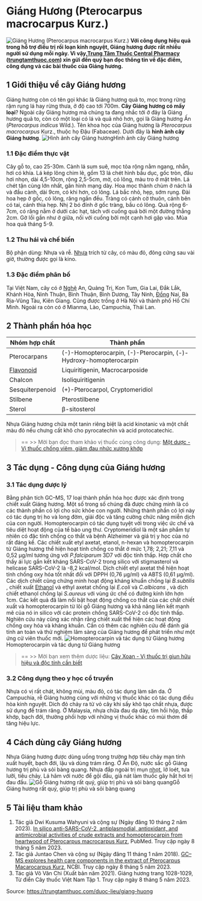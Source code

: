 # Giáng Hương (Pterocarpus macrocarpus Kurz.)

![Giáng Hương \(Pterocarpus macrocarpus Kurz.\)](https://trungtamthuoc.com/images/others/giang-huong-1-0760.jpg)
**Với công dụng hiệu quả trong hỗ trợ điều trị rối loạn kinh nguyệt, Giáng hương được rất nhiều người sử dụng mỗi ngày. Vì vậy,[Trung Tâm Thuốc Central Pharmacy](https://trungtamthuoc.com/ "Trung Tâm Thuốc Central Pharmacy") ([trungtamthuoc.com](https://trungtamthuoc.com/ "trungtamthuoc.com")) xin gửi đến quý bạn đọc thông tin về đặc điểm, công dụng và các bài thuốc của Giáng hương.**
##  1 Giới thiệu về cây Giáng hương
Giáng hương còn có tên gọi khác là Giáng hương quả to, mọc trong rừng rậm rụng lá hay rừng thưa, ở độ cao tới 700m. **Cây Giáng hương có mấy loại**? Ngoài cây Giáng hương mà chúng ta đang nhắc tới ở đây là Giáng hương quả to, còn có một loại có lá và quả nhỏ hơn, gọi là Giáng hương Ấn (_Pterocarpus indicus_ Wild.).
Tên khoa học của Giáng hương là _Pterocarpus macrocarpus_ Kurz., thuộc họ Đậu (Fabaceae). Dưới đây là **hình ảnh cây Giáng hương**.
![Hình ảnh cây Giáng hương](https://trungtamthuoc.com/images/item/giang-huong-2.jpg)Hình ảnh cây Giáng hương
### 1.1 Đặc điểm thực vật
Cây gỗ to, cao 25-30m. Cành lá sum suê, mọc tỏa rộng nằm ngang, nhẵn, hơi có khía. Lá kép lông chim lẻ, gồm 13 lá chét hình bầu dục, gốc tròn, đầu hơi nhọn, dài 4,5-10cm, rộng 2,5-5cm, mờ, có lông, màu tro ở mặt trên. Lá chét tận cùng lớn nhất, gân hình mạng dày. Hoa mọc thành chùm ở nách lá và đầu cành, dài 9cm, có khi hơn, có lông. Lá bắc nhỏ, hẹp, sớm rụng. Đài hoa hẹp ở gốc, có lông, răng ngắn đều. Tràng có cánh cờ thuôn, cánh bên có tai, cánh thìa hẹp. Nhị 2 bó đính ở gốc tràng, bầu có lông. Quả rộng 6-7cm, có răng nằm ở dưới các hạt, tách với cuống quả bởi một đường thẳng 2cm. Gờ lồi gần như ở giữa, nối với cuống bởi một cạnh hơi gập vào. Mùa hoa quả tháng 5-9.
### 1.2 Thu hái và chế biến
Bộ phận dùng: Nhựa và rễ.
[Nhựa](https://trungtamthuoc.com/hoat-chat/nhua "Nhựa") trích từ cây, có màu đỏ, đông cứng sau vài giờ, thường được gọi là kino. 
### 1.3 Đặc điểm phân bố
Tại Việt Nam, cây có ở [Nghệ](https://trungtamthuoc.com/hoat-chat/nghe "Nghệ") An, Quảng Trị, Kon Tum, Gia Lai, Đắk Lắk, Khánh Hòa, Ninh Thuận, Bình Thuận, Bình Dương, Tây Ninh, [Đồng](https://trungtamthuoc.com/hoat-chat/dong "Đồng") Nai, Bà Rịa-Vũng Tàu, Kiên Giang. Cũng được trồng ở Hà Nội và thành phố Hồ Chí Minh. Ngoài ra còn có ở Mianma, Lào, Campuchia, Thái Lan.
##  2 Thành phần hóa học
Nhóm hợp chất | Thành phần  
---|---  
Pterocarpans | (-)-Homopterocarpin, (-)-Pterocarpin, (-)-Hydroxy-homopterocarpin  
[Flavonoid](https://trungtamthuoc.com/hoat-chat/flavonoid "Flavonoid") | Liquiritigenin, Macrocarposide  
Chalcon | Isoliquiritigenin  
Sesquiterpenoid | (+)-Pterocarpol, Cryptomeridiol  
Stilbene | Pterostilbene  
Sterol | β-sitosterol  
Nhựa Giáng hương chứa một tanin riêng biệt là acid kinotanic và một chất màu đỏ nếu chưng cất khô cho pyrocatechin và acid protocatechic. 
> == >> Mời bạn đọc tham khảo vị thuốc cùng công dụng: [Một dược - Vị thuốc chống viêm, giảm đau nhức xương khớp](https://trungtamthuoc.com/duoc-lieu/mot-duoc)
##  3 Tác dụng - Công dụng của Giáng hương
### 3.1 Tác dụng dược lý
Bằng phân tích GC–MS, 17 loại thành phần hóa học được xác định trong chiết xuất Giáng hương. Một số trong số chúng đã được chứng minh là có các thành phần có lợi cho sức khỏe con người. Những thành phần có lợi này có tác dụng trị ho và long đờm, giải độc và tăng cường chức năng miễn dịch của con người. Homopterocarpin có tác dụng tuyệt vời trong việc ức chế và tiêu diệt hoạt động của tế bào ung thư. Cryptomeridiol là một sản phẩm tự nhiên có đặc tính chống co thắt và bệnh Alzheimer và giá trị y học của nó rất đáng kể.
Các chiết xuất etyl axetat, etanol, n-hexan và homopterocarpin từ Giáng hương thể hiện hoạt tính chống co thắt ở mức 1,78; 2,21; 7,11 và 0,52 μg/ml tương ứng với _P.falciparum_ 3D7 với độc tính thấp. Hợp chất cho thấy ái lực gắn kết kháng SARS-CoV-2 trong silico với stigmasterol và helicase SARS-CoV-2 là -8,2 kcal/mol. Dịch chiết etyl axetat thể hiện hoạt tính chống oxy hóa tốt nhất đối với DPPH (0,76 μg/ml) và ABTS (0,61 μg/ml). Các dịch chiết cũng chứng minh hoạt động kháng khuẩn chống lại _B.subtilis_ , chiết xuất [Ethanol](https://trungtamthuoc.com/hoat-chat/ethanol "Ethanol") và ethyl axetat chống lại _E.coli_ và _C.albicans_ , và dịch chiết ethanol chống lại _S.aureus_ với vùng ức chế có đường kính lớn hơn 1cm. Các kết quả đã làm nổi bật hoạt động chống co thắt của các chất chiết xuất và homopterocarpin từ lõi gỗ Giáng hương và khả năng liên kết mạnh mẽ của nó in silico với các protein chống SARS-CoV-2 có độc tính thấp. Nghiên cứu này cũng xác nhận rằng chiết xuất thể hiện các hoạt động chống oxy hóa và kháng khuẩn. Cần có thêm các nghiên cứu để đánh giá tính an toàn và thử nghiệm lâm sàng của Giáng hương để phát triển như một ứng cử viên thuốc mới.
![Homopterocarpin và tác dụng từ Giáng hương](https://trungtamthuoc.com/images/item/giang-huong-3.jpg)Homopterocarpin và tác dụng từ Giáng hương
> == >> Mời bạn xem thêm dược liệu: [Cây Xoan - Vị thuốc trị giun hữu hiệu và độc tính cần biết](https://trungtamthuoc.com/duoc-lieu/xoan)
### 3.2 Công dụng theo y học cổ truyền
Nhựa có vị rất chát, không mùi, màu đỏ, có tác dụng làm săn da.
Ở Campuchia, rễ Giáng hương cùng với những vị thuốc khác có tác dụng điều hòa kinh nguyệt. Dich đỏ chảy ra từ vỏ cây khi sấy khô tạo chất nhựa, được sử dụng để trám răng. 
Ở Malaysia, nhựa chữa đau dạ dày, tim hồi hộp, thấp khớp, bạch đới, thường phối hợp với những vị thuốc khác có mùi thơm để tăng hiệu lực.
##  4 Cách dùng cây Giáng hương
Nhựa Giáng hương được dùng uống trong trường hợp tiêu chảy mạn tính xuất huyết, bạch đới, lậu và dùng trám răng. 
Ở Ấn Độ, nước sắc gỗ Giáng hương trị phù và sỏi bàng quang. Nhựa đắp ngoài trị mụn [nhọt](https://trungtamthuoc.com/bai-viet/nhot "nhọt"), lở loét, tưa lưỡi, tiêu chảy. Lá hãm với nước để gội đầu, giã nát làm thuốc gây hắt hơi trị đau đầu.
![Gỗ Giáng hương rất quý, giúp trị phù và sỏi bàng quang](https://trungtamthuoc.com/images/item/giang-huong-4.jpg)Gỗ Giáng hương rất quý, giúp trị phù và sỏi bàng quang
##  5 Tài liệu tham khảo
1. Tác giả Dwi Kusuma Wahyuni và cộng sự (Ngày đăng 10 tháng 2 năm 2023). [In silico anti-SARS-CoV-2, antiplasmodial, antioxidant, and antimicrobial activities of crude extracts and homopterocarpin from heartwood of Pterocarpus macrocarpus Kurz](https://pubmed.ncbi.nlm.nih.gov/36789389/), PubMed. Truy cập ngày 8 tháng 5 năm 2023. 
2. Tác giả Juntao Chen và cộng sự (Ngày đăng 11 tháng 1 năm 2018). [GC–MS explores health care components in the extract of Pterocarpus Macarocarpus Kurz](https://www.ncbi.nlm.nih.gov/pmc/articles/PMC6117240/), NCBI. Truy cập ngày 8 tháng 5 năm 2023. 
3. Tác giả Võ Văn Chi (Xuất bản năm 2021). Giáng hương trang 1028-1029, Từ điển Cây thuốc Việt Nam Tập 1. Truy cập ngày 8 tháng 5 năm 2023.


Source: https://trungtamthuoc.com/duoc-lieu/giang-huong